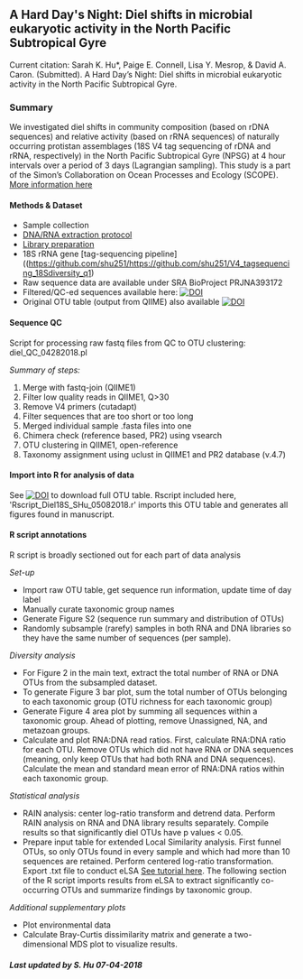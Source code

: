 ## A Hard Day's Night: Diel shifts in microbial eukaryotic activity in the North Pacific Subtropical Gyre

Current citation: Sarah K. Hu*, Paige E. Connell, Lisa Y. Mesrop, & David A. Caron. (Submitted). A Hard Day’s Night: Diel shifts in microbial eukaryotic activity in the North Pacific Subtropical Gyre.

### Summary
We investigated diel shifts in community composition (based on rDNA sequences) and relative activity (based on rRNA sequences) of naturally occurring protistan assemblages (18S V4 tag sequencing of rDNA and rRNA, respectively) in the North Pacific Subtropical Gyre (NPSG) at 4 hour intervals over a period of 3 days (Lagrangian sampling).
This study is a part of the Simon’s Collaboration on Ocean Processes and Ecology (SCOPE). [More information here](http://scope.soest.hawaii.edu/)

#### Methods & Dataset
* Sample collection
* [DNA/RNA extraction protocol](https://www.protocols.io/view/rna-and-optional-dna-extraction-from-environmental-hk3b4yn)
* [Library preparation](https://www.protocols.io/view/18s-v4-tag-sequencing-pcr-amplification-and-librar-hdmb246)
* 18S rRNA gene [tag-sequencing pipeline]((https://github.com/shu251/https://github.com/shu251/V4_tagsequencing_18Sdiversity_q1)
* Raw sequence data are available under SRA BioProject PRJNA393172
* Filtered/QC-ed sequences available here:  [![DOI](https://zenodo.org/badge/DOI/10.5281/zenodo.846380.svg)](https://doi.org/10.5281/zenodo.1243295)
* Original OTU table (output from QIIME) also available [![DOI](https://zenodo.org/badge/DOI/10.5281/zenodo.846380.svg)](https://doi.org/10.5281/zenodo.1243295)

#### Sequence QC
Script for processing raw fastq files from QC to OTU clustering: diel_QC_04282018.pl

*Summary of steps:*
1. Merge with fastq-join (QIIME1)
2. Filter low quality reads in QIIME1, Q>30
3. Remove V4 primers (cutadapt)
4. Filter sequences that are too short or too long
5. Merged individual sample .fasta files into one
6. Chimera check (reference based, PR2) using vsearch
7. OTU clustering in QIIME1, open-reference
8. Taxonomy assignment using uclust in QIIME1 and PR2 database (v.4.7)

#### Import into R for analysis of data
See [![DOI](https://zenodo.org/badge/DOI/10.5281/zenodo.846380.svg)](https://doi.org/10.5281/zenodo.1243295) to download full OTU table.
Rscript included here, 'Rscript_Diel18S_SHu_05082018.r' imports this OTU table and generates all figures found in manuscript.

#### R script annotations
R script is broadly sectioned out for each part of data analysis


*Set-up*
* Import raw OTU table, get sequence run information, update time of day label
* Manually curate taxonomic group names
* Generate Figure S2 (sequence run summary and distribution of OTUs)
* Randomly subsample (rarefy) samples in both RNA and DNA libraries so they have the same number of sequences (per sample).

*Diversity analysis*
* For Figure 2 in the main text, extract the total number of RNA or DNA OTUs from the subsampled dataset.
* To generate Figure 3 bar plot, sum the total number of OTUs belonging to each taxonomic group (OTU richness for each taxonomic group)
* Generate Figure 4 area plot by summing all sequences within a taxonomic group. Ahead of plotting, remove Unassigned, NA, and metazoan groups.
* Calculate and plot RNA:DNA read ratios. First, calculate RNA:DNA ratio for each OTU. Remove OTUs which did not have RNA or DNA sequences (meaning, only keep OTUs that had both RNA and DNA sequences). Calculate the mean and standard mean error of RNA:DNA ratios within each taxonomic group.

*Statistical analysis*
* RAIN analysis: center log-ratio transform and detrend data. Perform RAIN analysis on RNA and DNA library results separately. Compile results so that significantly diel OTUs have p values < 0.05.
* Prepare input table for extended Local Similarity analysis. First funnel OTUs, so only OTUs found in every sample and which had more than 10 sequences are retained. Perform centered log-ratio transformation. Export .txt file to conduct eLSA [See tutorial here](https://stamps.mbl.edu/index.php/Local_Similarity_Analysis_(LSA)_Tutorial). The following section of the R script imports results from eLSA to extract significantly co-occurring OTUs and summarize findings by taxonomic group.

*Additional supplementary plots*
* Plot environmental data
* Calculate Bray-Curtis dissimilarity matrix and generate a two-dimensional MDS plot to visualize results.

##### Last updated by S. Hu 07-04-2018
